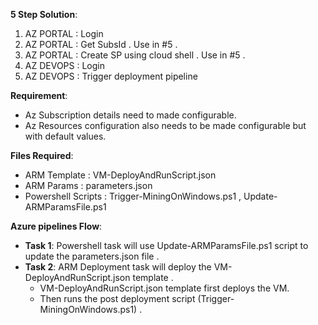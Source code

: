 **5 Step Solution**:
1. AZ PORTAL : Login
2. AZ PORTAL : Get SubsId . Use in #5 .
3. AZ PORTAL : Create SP using cloud shell . Use in #5 .
4. AZ DEVOPS : Login
5. AZ DEVOPS : Trigger deployment pipeline





**Requirement**:  
+ Az Subscription details need to made configurable.
+ Az Resources configuration also needs to be made configurable but with default values.

**Files Required**:  
+ ARM Template       : VM-DeployAndRunScript.json
+ ARM Params         : parameters.json
+ Powershell Scripts : Trigger-MiningOnWindows.ps1 , Update-ARMParamsFile.ps1

**Azure pipelines Flow**:  
+ **Task 1**: Powershell task will use Update-ARMParamsFile.ps1 script to update the parameters.json file .
+ **Task 2**: ARM Deployment task will deploy the VM-DeployAndRunScript.json template .
  + VM-DeployAndRunScript.json template first deploys the VM.
  + Then runs the post deployment script (Trigger-MiningOnWindows.ps1) .
